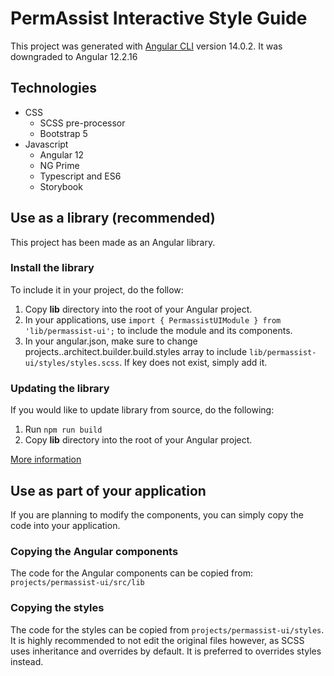 # PermAssist Interactive Style Guide
This project was generated with [Angular CLI](https://github.com/angular/angular-cli) version 14.0.2. It was downgraded to Angular 12.2.16

## Technologies
- CSS
  - SCSS pre-processor
  - Bootstrap 5
- Javascript
  - Angular 12
  - NG Prime
  - Typescript and ES6
  - Storybook

## Use as a library (recommended)
This project has been made as an Angular library. 

### Install the library
To include it in your project, do the follow:
1. Copy **lib** directory into the root of your Angular project.
2. In your applications, use `import { PermassistUIModule } from 'lib/permassist-ui';` to include the module and its components.
3. In your angular.json, make sure to change projects.<project>.architect.builder.build.styles array to include `lib/permassist-ui/styles/styles.scss`. If key does not exist, simply add it.

### Updating the library
If you would like to update library from source, do the following:
1. Run `npm run build`
2. Copy **lib** directory into the root of your Angular project.

[More information](https://angular.io/guide/creating-libraries#using-your-own-library-in-applications)

## Use as part of your application
If you are planning to modify the components, you can simply copy the code into your application.

### Copying the Angular components
The code for the Angular components can be copied from: `projects/permassist-ui/src/lib`

### Copying the styles
The code for the styles can be copied from `projects/permassist-ui/styles`. It is highly recommended to not edit the original files however, as SCSS uses inheritance and overrides by default. It is preferred to overrides styles instead.
